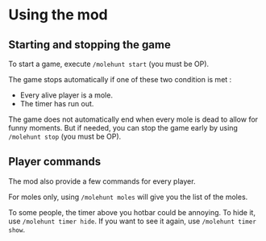 # Using the mod

## Starting and stopping the game

To start a game, execute `/molehunt start` (you must be OP).

The game stops automatically if one of these two condition is met :
- Every alive player is a mole.
- The timer has run out.

The game does not automatically end when every mole is dead to allow for
funny moments. But if needed, you can stop the game early by using 
`/molehunt stop` (you must be OP).


## Player commands

The mod also provide a few commands for every player.

For moles only, using `/molehunt moles` will give you the list of the moles.

To some people, the timer above you hotbar could be annoying. To hide it,
use `/molehunt timer hide`. If you want to see it again, use 
`/molehunt timer show`.
